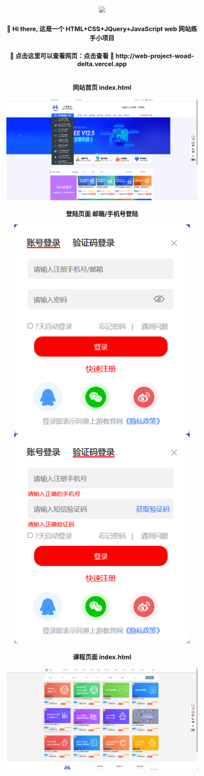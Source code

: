 <body>
    <div>
        <h1 align="center"> 
            <a href="https://sunguoqi.com/"> 
                <img src="https://readme-typing-svg.herokuapp.com/?lines=前端网页练手小项目!&center=true&size=27"> 
            </a>
        </h1>
    </div>
    <div align="center">
      <h3>👋 Hi there, 这是一个 HTML+CSS+JQuery+JavaScript web 网站练手小项目</h3>
      <div class="divider"></div> <!-- 分割线 -->
      <h3>👋 点击这里可以查看网页：点击查看 🚩 http://web-project-woad-delta.vercel.app</h3>
    </div>
    <div style="display: flex; justify-content: center; align-items: center; flex-direction: column;">
        <h3>网站首页 index.html</h3>
        <img src="https://raw.githubusercontent.com/KunspireUp/web-project/main/img/mainPage.png" alt="首页">
    </div>
    <div align="center">
      <h3>登陆页面 邮箱/手机号登陆</h3>
    </div>
    <div align="center" style="display: flex; justify-content: center; align-items: center; flex-direction: column;">
        <img src="https://raw.githubusercontent.com/KunspireUp/web-project/main/img/loginPage.png" alt="登录页面1">
    </div>
    <div align="center" style="display: flex; justify-content: center; align-items: center; flex-direction: column;">
        <img src="https://raw.githubusercontent.com/KunspireUp/web-project/main/img/loginPage2.png" alt="登录页面2">
    </div>
    <div align="center">
      <h3>课程页面 index.html</h3>
    </div>
    <p></p>
    <div style="display: flex; justify-content: center; align-items: center; flex-direction: column;">
        <img src="https://raw.githubusercontent.com/KunspireUp/web-project/main/img/categoryPage.png" alt="课程页面">
    </div>
</body>

